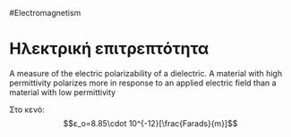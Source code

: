 #Electromagnetism 
# Ηλεκτρική επιτρεπτότητα
A measure of the electric polarizability of a dielectric. A material with high permittivity polarizes more in response to an applied electric field than a material with low permittivity

Στο κενό:
$$ε_ο=8.85\cdot 10^{-12}[\frac{Farads}{m}]$$

